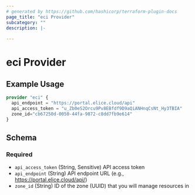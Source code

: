 ```yaml
---
# generated by https://github.com/hashicorp/terraform-plugin-docs
page_title: "eci Provider"
subcategory: ""
description: |-
  
---
```


# eci Provider



## Example Usage

```terraform
provider "eci" {
  api_endpoint = "https://portal.elice.cloud/api"
  api_access_token = "u_Zb0eS2Orcu9Pv8EBfdf9D9aQiANHnqCsNt_Hy3TBIA"
  zone_id="cb67250d-0050-44fa-9872-c8dd7fb9e614"
}
```

<!-- schema generated by tfplugindocs -->
## Schema

### Required

- `api_access_token` (String, Sensitive) API access token
- `api_endpoint` (String) API endpoint URL (e.g., https://portal.elice.cloud/api/)
- `zone_id` (String) ID of the zone (UUID) that you will manage resources in
